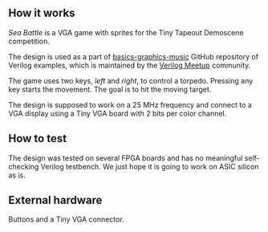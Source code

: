 <!---

This file is used to generate your project datasheet. Please fill in the information below and delete any unused
sections.

You can also include images in this folder and reference them in the markdown. Each image must be less than
512 kb in size, and the combined size of all images must be less than 1 MB.
-->

## How it works

*Sea Battle* is a VGA game with sprites for the Tiny Tapeout Demoscene
competition.

The design is used as a part of
[basics-graphics-music](https://github.com/yuri-panchul/basics-graphics-music)
GitHub repository of Verilog examples, which is maintained by the [Verilog
Meetup](https://verilog-meetup.com/) community.

The game uses two keys, *left* and *right*, to control a torpedo. Pressing
any key starts the movement. The goal is to hit the moving target.

The design is supposed to work on a 25 MHz frequency and connect to a VGA
display using a Tiny VGA board with 2 bits per color channel.

## How to test

The design was tested on several FPGA boards and has no meaningful
self-checking Verilog testbench. We just hope it is going to work on ASIC
silicon as is.

## External hardware

Buttons and a Tiny VGA connector.
